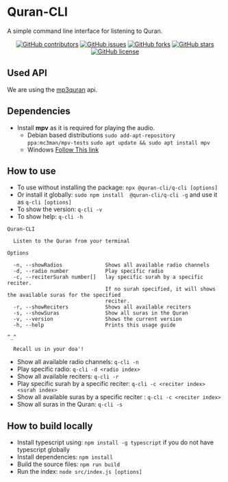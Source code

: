 # Quran-CLI
A simple command line interface for listening to Quran.

<div align="center">

[![GitHub contributors](https://img.shields.io/github/contributors/Mostafa-wael/Quran-cli)](https://img.shields.io/github/contributors/Mostafa-wael/Quran-cli)
[![GitHub issues](https://img.shields.io/github/issues/Mostafa-wael/Quran-cli)](https://github.com/Mostafa-wael/Quran-cli/issues)
[![GitHub forks](https://img.shields.io/github/forks/Mostafa-wael/Quran-cli)](https://github.com/Mostafa-wael/Quran-cli/network)
[![GitHub stars](https://img.shields.io/github/stars/Mostafa-wael/Quran-cli)](https://github.com/Mostafa-wael/Quran-cli/stargazers)
[![GitHub license](https://img.shields.io/github/license/Mostafa-wael/Quran-cli)](https://github.com/Mostafa-wael/Quran-cli/blob/master/LICENSE)

</div>

## Used API
We are using the [mp3quran](https://mp3quran.net/eng/api) api.
## Dependencies
- Install **mpv** as it is required for playing the audio.
  - Debian based distributions
`sudo add-apt-repository ppa:mc3man/mpv-tests`
`sudo apt update && sudo apt install mpv`
  - Windows
[Follow This link](https://mpv.io/installation/#:~:text=master%20is%20recommended.-,Windows,-All%20binary%20packages)


## How to use
- To use without installing the package: `npx @quran-cli/q-cli [options]`
- Or install it globally: `sudo npm install  @quran-cli/q-cli -g` and use it as `q-cli [options]`
- To show the version: `q-cli -v`
- To show help: `q-cli -h`
```
Quran-CLI

  Listen to the Quran from your terminal 

Options

  -n, --showRadios              Shows all available radio channels                                            
  -d, --radio number            Play specific radio                                                           
  -c, --reciterSurah number[]   lay specific surah by a specific reciter.                                     
                                If no surah specified, it will shows the available suras for the specified    
                                reciter.                                                                      
  -r, --showReciters            Shows all available reciters                                                  
  -s, --showSuras               Show all suras in the Quran                                                   
  -v, --version                 Shows the current version                                                     
  -h, --help                    Prints this usage guide                                                       

^_^

  Recall us in your doa'!  
```
- Show all available radio channels: `q-cli -n`
- Play specific radio: `q-cli -d <radio index>`
- Show all available reciters: `q-cli -r`
- Play specific surah by a specific reciter: `q-cli -c <reciter index>  <surah index>`
- Show all available suras by a specific reciter : `q-cli -c <reciter index>`
- Show all suras in the Quran: `q-cli -s`

## How to build locally
- Install typescript using: `npm install -g typescript` if you do not have typescript globally
- Install dependencies: `npm install`
- Build the source files: `npm run build`
- Run the index: `node src/index.js [options]`
